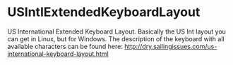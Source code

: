 # USIntlExtendedKeyboardLayout
US International Extended Keyboard Layout. Basically the US Int layout you can get in Linux, but for Windows.
The description of the keyboard with all available characters can be found here: http://dry.sailingissues.com/us-international-keyboard-layout.html
